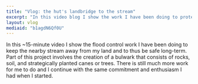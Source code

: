 ```yaml
---
title: "Vlog: the hut's landbridge to the stream"
excerpt: "In this video blog I show the work I have been doing to protect my land from floods coming from the nearby stream."
layout: vlog
mediaid: "b1agdN6Qf0U"
---
```


In this ~15-minute video I show the flood control work I have been
doing to keep the nearby stream away from my land and to thus be safe
long-term. Part of this project involves the creation of a bulwark
that consists of rocks, soil, and strategically planted canes or
trees. There is still much more work for me to do and I continue with
the same commitment and enthusiasm I had when I started.
